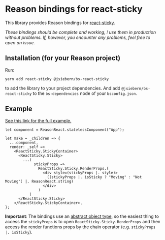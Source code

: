 # Reason bindings for react-sticky
This library provides Reason bindings for
[react-sticky](https://github.com/captivationsoftware/react-sticky).

*These bindings should be complete and working, I use them in production without problems. If, however, you encounter any problems, feel free to open an issue.*

## Installation (for your Reason project)

Run:

    yarn add react-sticky @jsiebern/bs-react-sticky

to add the library to your project dependencies. And add `@jsiebern/bs-react-sticky` to the `bs-dependencies` node of your `bsconfig.json`.

## Example

[See this link for the full example.](https://github.com/jsiebern/bs-react-sticky/blob/master/examples/Example.re)

```reason
let component = ReasonReact.statelessComponent("App");

let make = _children => {
  ...component,
  render: _self =>
    <ReactSticky.StickyContainer>
      <ReactSticky.Sticky>
        ...(
             stickyProps =>
               ReactSticky.Sticky.RenderProps.(
                 <div style=(stickyProps |. style)>
                   ((stickyProps |. isSticky ? "Moving" : "Not Moving") |. ReasonReact.string)
                 </div>
               )
           )
      </ReactSticky.Sticky>
    </ReactSticky.StickyContainer>,
};
```

**Important**: The bindings use an [abstract object type](https://bucklescript.github.io/docs/en/generate-converters-accessors.html#abstract-type), so the easiest thing to access the `stickyProps` is to open `ReactSticky.Sticky.RenderProps` and then access the render functions props by the chain operator (e.g. `stickyProps |. isSticky`).  